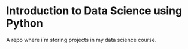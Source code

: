# Introduction to Data Science using  Python

A repo where i´m storing projects in my data science course.
